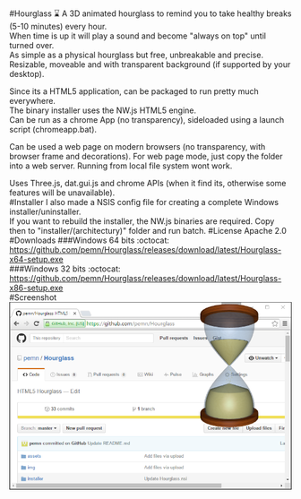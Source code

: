 #Hourglass :hourglass:
A 3D animated hourglass to remind you to take healthy breaks (5-10 minutes) every hour.  
When time is up it will play a sound and become "always on top" until turned over.  
As simple as a physical hourglass but free, unbreakable and precise.  
Resizable, moveable and with transparent background (if supported by your desktop).  
  
Since its a HTML5 application, can be packaged to run pretty much everywhere.  
The binary installer uses the NW.js HTML5 engine.  
Can be run as a chrome App (no transparency), sideloaded using a launch script (chromeapp.bat).  
  
Can be used a web page on modern browsers (no transparency, with browser frame and decorations). For web page mode, just copy the folder into a web server. Running from local file system wont work.  
  
Uses Three.js, dat.gui.js and chrome APIs (when it find its, otherwise some features will be unavailable).  
#Installer
I also made a NSIS config file for creating a complete Windows installer/uninstaller.  
If you want to rebuild the installer, the NW.js binaries are required. Copy then to "installer/(architectury)" folder and run batch.
#License
Apache 2.0
#Downloads
###Windows 64 bits :octocat:
https://github.com/pemn/Hourglass/releases/download/latest/Hourglass-x64-setup.exe  
###Windows 32 bits :octocat:
https://github.com/pemn/Hourglass/releases/download/latest/Hourglass-x86-setup.exe  
#Screenshot
![screenshot](https://github.com/pemn/Hourglass/blob/master/img/screenshot.png)
